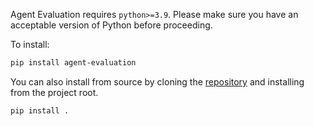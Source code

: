 Agent Evaluation requires `python>=3.9`. Please make sure you have an acceptable version of Python before proceeding.

To install:

```bash
pip install agent-evaluation
```

You can also install from source by cloning the [repository](https://github.com/awslabs/agent-evaluation) and installing from the project root.

```bash
pip install .
```